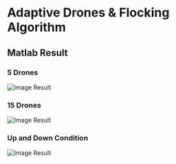 # Adaptive Drones & Flocking Algorithm
## Matlab Result
### 5 Drones
![Image Result](result.png.jpg)

### 15 Drones
![Image Result](15_drones.png.jpg)

### Up and Down Condition
![Image Result](15_drones_up_down_condition.m)